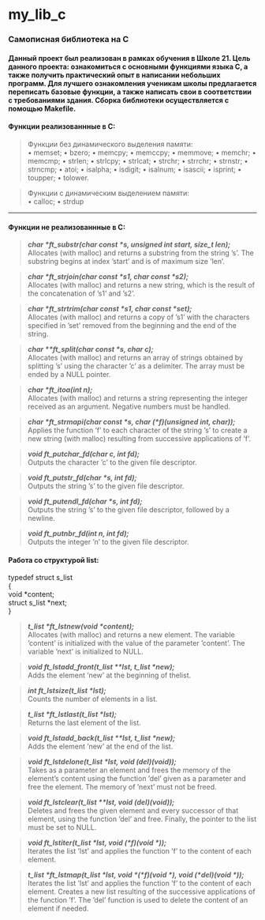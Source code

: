# my_lib_c
### Самописная библиотека на С
#### Данный проект был реализован в рамках обучения в Школе 21. Цель данного проекта: ознакомиться с основными функциями языка С, а также получить практический опыт в написании небольших программ. Для лучшего ознакомления ученикам школы предлагается переписать базовые функции, а также написать свои в соответствии с требованиями здания. Сборка библиотеки осуществляется с помощью Makefile.

#### Функции реализованнные в C:<br/>
>Функции без динамического выделения памяти:<br/>
>• memset; • bzero; • memcpy; • memccpy; • memmove; • memchr; • memcmp; • strlen; • strlcpy; • strlcat; • strchr; • strrchr; • strnstr;
>• strncmp; • atoi; • isalpha; • isdigit; • isalnum; • isascii; • isprint; • toupper; • tolower.

>Функции c динамическим выделением памяти:<br/>
>• calloc; • strdup
***
#### Функции не реализованнные в C:

>___char *ft_substr(char const *s, unsigned int start, size_t len);___<br/>
>Allocates (with malloc) and returns a substring from the string ’s’. The substring begins at index ’start’ and is of maximum size ’len’.

>___char *ft_strjoin(char const *s1, char const *s2);___<br/>
>Allocates (with malloc) and returns a new string, which is the result of the concatenation of ’s1’ and ’s2’.

>___char *ft_strtrim(char const *s1, char const *set);___<br/>
>Allocates (with malloc) and returns a copy of ’s1’ with the characters specified in ’set’ removed from the beginning and the end of the string.

>___char **ft_split(char const *s, char c);___<br/>
>Allocates (with malloc) and returns an array of strings obtained by splitting ’s’ using the character ’c’ as a delimiter. The array must be ended by a NULL pointer.

>___char *ft_itoa(int n);___<br/>
>Allocates (with malloc) and returns a string representing the integer received as an argument. Negative numbers must be handled.

>___char *ft_strmapi(char const *s, char (*f)(unsigned int, char));___<br/>
>Applies the function ’f’ to each character of the string ’s’ to create a new string (with malloc) resulting from successive applications of ’f’.

>___void ft_putchar_fd(char c, int fd);___<br/>
>Outputs the character ’c’ to the given file descriptor.

>___void ft_putstr_fd(char *s, int fd);___<br/>
>Outputs the string ’s’ to the given file descriptor.

>___void ft_putendl_fd(char *s, int fd);___<br/>
>Outputs the string ’s’ to the given file descriptor, followed by a newline.

>___void ft_putnbr_fd(int n, int fd);___<br/>
>Outputs the integer ’n’ to the given file descriptor.

#### Работа со структурой list:

typedef struct s_list<br/>
{<br/>
void *content;<br/>
struct s_list *next;<br/>
}<br/>

>___t_list *ft_lstnew(void *content);___<br/>
Allocates (with malloc) and returns a new element. The variable ’content’ is initialized with the value of the parameter ’content’. The variable ’next’ is initialized to NULL.

>___void ft_lstadd_front(t_list **lst, t_list *new);___<br/>
>Adds the element ’new’ at the beginning of thelist.

>___int ft_lstsize(t_list *lst);___<br/>
>Counts the number of elements in a list.

>___t_list *ft_lstlast(t_list *lst);___<br/>
>Returns the last element of the list.

>___void ft_lstadd_back(t_list **lst, t_list *new);___<br/>
>Adds the element ’new’ at the end of the list.

>___void ft_lstdelone(t_list *lst, void (*del)(void*));___<br/>
>Takes as a parameter an element and frees the memory of the element’s content using the function ’del’ given as a parameter and free the element. The memory of ’next’ must not be freed.

>___void ft_lstclear(t_list **lst, void (*del)(void*));___<br/>
>Deletes and frees the given element and every successor of that element, using the function ’del’ and free. Finally, the pointer to the list must be set to NULL.

>___void ft_lstiter(t_list *lst, void (*f)(void *));___<br/>
>Iterates the list ’lst’ and applies the function ’f’ to the content of each element.

>___t_list *ft_lstmap(t_list *lst, void *(*f)(void *), void (*del)(void *));___<br/>
>Iterates the list ’lst’ and applies the function ’f’ to the content of each element. Creates a new list resulting of the successive applications of the function ’f’. The ’del’ function is used to delete the content of an element if needed.
